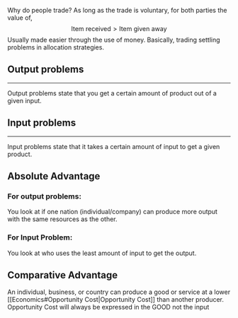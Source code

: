 Why do people trade?
As long as the trade is voluntary, for both parties the value of, 
$$
\text{Item received} > \text{Item given away}
$$
Usually made easier through the use of money.
Basically, trading settling problems in allocation strategies.

## Output problems
---
Output problems state that you get a certain amount of product out of a given input.

## Input problems
---
Input problems state that it takes a certain amount of input to get a given product.

## Absolute Advantage
### For output problems: 
You look at if one nation (individual/company) can produce more output with the same resources as the other.

### For Input Problem:
You look at who uses the least amount of input to get the output.

## Comparative Advantage
An individual, business, or country can produce a good or service at a lower [[Economics#Opportunity Cost|Opportunity Cost]] than another producer.
Opportunity Cost will always be expressed in the GOOD not the input